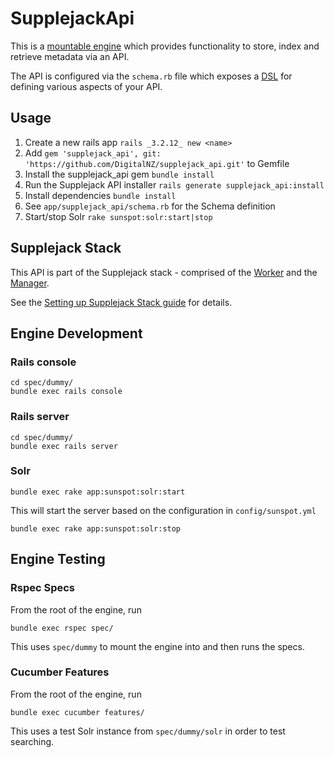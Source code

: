 # SupplejackApi

This is a [mountable engine](http://guides.rubyonrails.org/engines.html) which provides functionality to store, index and retrieve metadata via an API.

The API is configured via the `schema.rb` file which exposes a [DSL](http://en.wikipedia.org/wiki/Domain-specific_language) for defining various aspects of your API.

## Usage

1. Create a new rails app `rails _3.2.12_ new <name>`
1. Add `gem 'supplejack_api', git: 'https://github.com/DigitalNZ/supplejack_api.git'` to Gemfile
1. Install the supplejack_api gem `bundle install`
1. Run the Supplejack API installer `rails generate supplejack_api:install`
1. Install dependencies `bundle install`
1. See `app/supplejack_api/schema.rb` for the Schema definition
1. Start/stop Solr `rake sunspot:solr:start|stop`

## Supplejack Stack

This API is part of the Supplejack stack - comprised of the [Worker](https://github.com/DigitalNZ/supplejack_worker) and the [Manager](https://github.com/DigitalNZ/supplejack_manager). 

See the [Setting up Supplejack Stack guide](https://github.com/DigitalNZ/supplejack_api/blob/master/Setting-up-Supplejack-stack.md) for details.


## Engine Development

### Rails console

```
cd spec/dummy/
bundle exec rails console
```

### Rails server

```
cd spec/dummy/
bundle exec rails server
```

### Solr

```
bundle exec rake app:sunspot:solr:start
``` 

This will start the server based on the configuration in `config/sunspot.yml`

```
bundle exec rake app:sunspot:solr:stop
```

## Engine Testing

### Rspec Specs

From the root of the engine, run 

```
bundle exec rspec spec/
```

This uses `spec/dummy` to mount the engine into and then runs the specs.

### Cucumber Features

From the root of the engine, run

```
bundle exec cucumber features/
```

This uses a test Solr instance from `spec/dummy/solr` in order to test searching.